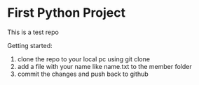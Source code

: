 # First Python Project

This is a test repo

Getting started:
1. clone the repo to your local pc using git clone
2. add a file with your name like name.txt to the member folder
3. commit the changes and push back to github

